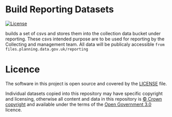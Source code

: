 # Build Reporting Datasets

[![License](https://img.shields.io/github/license/mashape/apistatus.svg)](https://github.com/digital-land/digital-land-builder/blob/master/LICENSE)

builds a set of csvs and stores them into the collection data bucket under reporting. These csvs intended purpose are to be used for reporting by the Collecting and management team. All data will be publicaly accessible `from files.planning.data.gov.uk/reporting`



# Licence

The software in this project is open source and covered by the [LICENSE](LICENSE) file.

Individual datasets copied into this repository may have specific copyright and licensing, otherwise all content and data in this repository is
[© Crown copyright](http://www.nationalarchives.gov.uk/information-management/re-using-public-sector-information/copyright-and-re-use/crown-copyright/)
and available under the terms of the [Open Government 3.0](https://www.nationalarchives.gov.uk/doc/open-government-licence/version/3/) licence.
